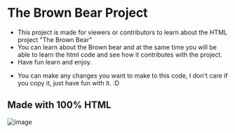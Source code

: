 # The Brown Bear Project
- This project is made for viewers or contributors to learn about the HTML project "The Brown Bear"
- You can learn about the Brown bear and at the same time you will be able to learn the html code and see how it contributes with the project.
- Have fun learn and enjoy.

* You can make any changes you want to make to this code, I don't care if you copy it, just have fun with it. :D
 ## Made with 100% HTML
 ![image](https://github.com/Slept66/The-Brown-Bear-Project-HTML/assets/148169522/0d4708f3-3673-4588-8e4e-18c0fdb1e2be)


